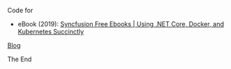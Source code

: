 Code for

* eBook (2019): [Syncfusion Free Ebooks | Using .NET Core, Docker, and Kubernetes Succinctly](https://www.syncfusion.com/ebooks/using-netcore-docker-and-kubernetes-succinctly)

[Blog](https://github.com/rasor/rasor.github.io/blob/pelican/content/2020/Cs-k8s-Core3.md)

The End
